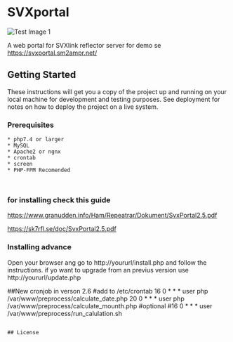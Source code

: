 # SVXportal

![Test Image 1](https://svxportal.sm2ampr.net/portalimage_git.png)

A web portal for SVXlink reflector server
for demo se https://svxportal.sm2ampr.net/


## Getting Started

These instructions will get you a copy of the project up and running on your local machine for development and testing purposes. See deployment for notes on how to deploy the project on a live system.

### Prerequisites


```
* php7.4 or larger
* MySQL
* Apache2 or ngnx
* crontab
* screen
* PHP-FPM Recomended



```

### for installing check this guide 


https://www.granudden.info/Ham/Repeatrar/Dokument/SvxPortal2.5.pdf

https://sk7rfl.se/doc/SvxPortal2.5.pdf



### Installing advance


 Open your browser ang go to 
http://yoururl/install.php and follow the instructions.
if yo want to upgrade from an previus version use
http://yoururl/update.php



##New cronjob in verson 2.6
#add to /etc/crontab
16 0 * * *       user    php /var/www/preprocess/calculate_date.php
20 0 * * *       user    php /var/www/preprocess/calculate_mounth.php
#optional
#16 0 * * *       user    /var/www/preprocess/run_calulation.sh





```

## License




